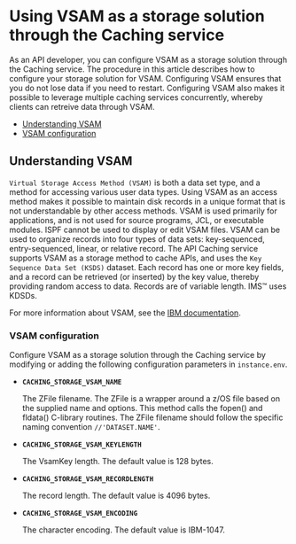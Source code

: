 # Using VSAM as a storage solution through the Caching service

As an API developer, you can configure VSAM as a storage solution through the Caching service. The procedure in this article
describes how to configure your storage solution for VSAM. Configuring VSAM ensures that you do not lose data if you need to restart. Configuring VSAM also makes it possible to leverage multiple caching services concurrently, whereby clients can retreive data through VSAM.

- [Understanding VSAM](#understanding-vsam)
- [VSAM configuration](#vsam-configuration)
## Understanding VSAM

`Virtual Storage Access Method (VSAM)` is both a data set type, and a method for accessing various user data types.
Using VSAM as an access method makes it possible to maintain disk records in a unique format that is not understandable by other access methods.
VSAM is used primarily for applications, and is not used for source programs, JCL, or executable modules. ISPF cannot be used to display or edit VSAM files. VSAM can be used to organize records into four types of data sets: key-sequenced, entry-sequenced, linear, or relative record. The
API Caching service supports VSAM as a storage method to cache APIs, and uses the `Key Sequence Data Set (KSDS)` dataset. Each record has one or more key fields, and a record can be retrieved (or inserted) by the key value, thereby providing random access to data. Records are of variable length. IMS™ uses KDSDs.

For more information about VSAM, see the [IBM documentation](https://www.ibm.com/support/knowledgecenter/zosbasics/com.ibm.zos.zconcepts/zconcepts_169.htm).

### VSAM configuration

Configure VSAM as a storage solution through the Caching service by modifying or adding the following configuration parameters in `instance.env`.

* **`CACHING_STORAGE_VSAM_NAME`**

  The ZFile filename. The ZFile is a wrapper around a z/OS file based on the supplied name and options. This method calls the fopen() and fldata() C-library routines. The ZFile filename should follow the specific naming convention `//'DATASET.NAME'`.                                                  

* **`CACHING_STORAGE_VSAM_KEYLENGTH`**

  The VsamKey length. The default value is 128 bytes.

* **`CACHING_STORAGE_VSAM_RECORDLENGTH`**

  The record length. The default value is 4096 bytes.

* **`CACHING_STORAGE_VSAM_ENCODING`**

  The character encoding. The default value is IBM-1047.




